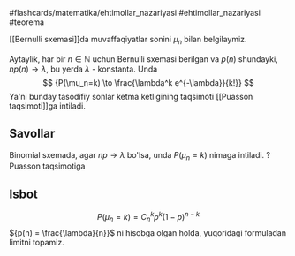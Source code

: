 #flashcards/matematika/ehtimollar_nazariyasi
#ehtimollar_nazariyasi
#teorema

[[Bernulli sxemasi]]da muvaffaqiyatlar sonini ${\mu_n}$ bilan belgilaymiz.

Aytaylik, har bir ${n \in \mathbb{N}}$ uchun Bernulli sxemasi berilgan va ${p(n)}$ shundayki, ${n p(n) \to \lambda}$, bu yerda $\lambda$ - konstanta. Unda 
$$
{P(\mu_n=k) \to \frac{\lambda^k e^{-\lambda}}{k!}}
$$
Ya'ni bunday tasodifiy sonlar ketma ketligining taqsimoti [[Puasson taqsimoti]]ga intiladi.

## Savollar

Binomial sxemada, agar $np \to \lambda$ bo'lsa, unda ${P(\mu_n=k)}$ nimaga intiladi.
?
Puasson taqsimotiga
<!--SR:!2024-05-01,3,250-->


## Isbot

$$P(\mu_n = k) = C_n^k p^k (1 - p)^{n-k}$$
${p(n) = \frac{\lambda}{n}}$ ni hisobga olgan holda, yuqoridagi formuladan limitni topamiz.

